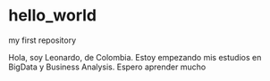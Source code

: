 # hello_world
my first repository

Hola, soy Leonardo, de Colombia. Estoy empezando mis estudios en BigData y Business Analysis. Espero aprender mucho
